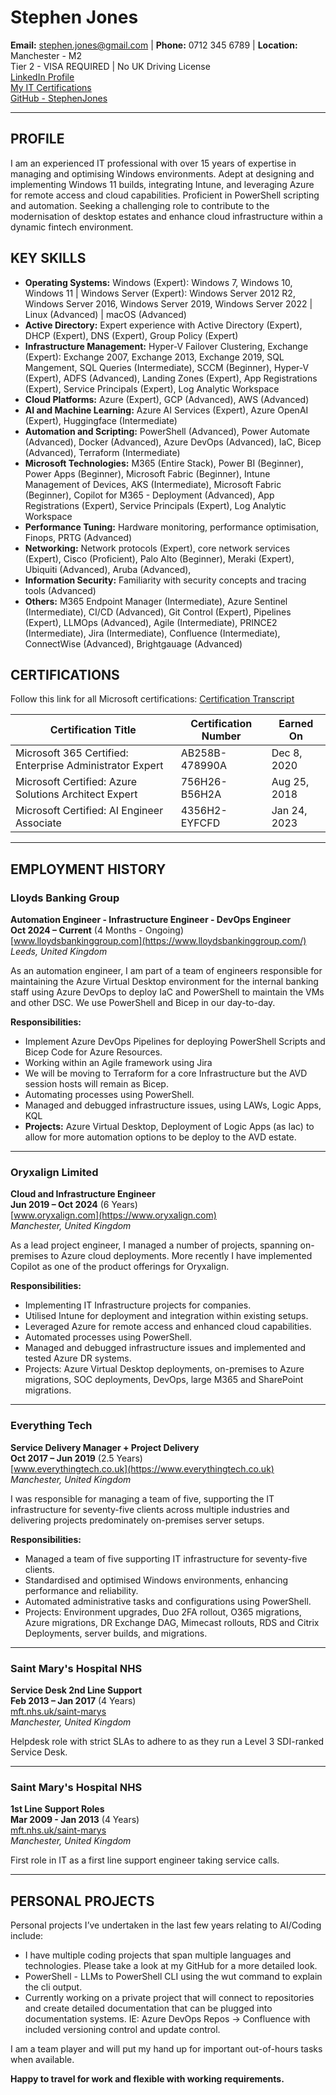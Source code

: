 # Stephen Jones

**Email:** [stephen.jones@gmail.com](mailto:stephen.jones@gmail.com) | **Phone:** 0712 345 6789 | **Location:** Manchester - M2  
Tier 2 - VISA REQUIRED | No UK Driving License  
[LinkedIn Profile](http://au.linkedin.com/in/stephenjones)  
[My IT Certifications](https://learn.microsoft.com/en-us/users/stephenjones/transcript/v051nxxtg51eg3)  
[GitHub - StephenJones](https://github.com/stephenjones)

---

## PROFILE

I am an experienced IT professional with over 15 years of expertise in managing and optimising Windows environments. Adept at designing and implementing Windows 11 builds, integrating Intune, and leveraging Azure for remote access and cloud capabilities. Proficient in PowerShell scripting and automation. Seeking a challenging role to contribute to the modernisation of desktop estates and enhance cloud infrastructure within a dynamic fintech environment.

## KEY SKILLS

- **Operating Systems:** Windows (Expert): Windows 7, Windows 10, Windows 11 | Windows Server (Expert): Windows Server 2012 R2, Windows Server 2016, Windows Server 2019, Windows Server 2022 | Linux (Advanced) | macOS (Advanced)
- **Active Directory:** Expert experience with Active Directory (Expert), DHCP (Expert), DNS (Expert), Group Policy (Expert)
- **Infrastructure Management:** Hyper-V Failover Clustering, Exchange (Expert): Exchange 2007, Exchange 2013, Exchange 2019, SQL Mangement, SQL Queries (Intermediate), SCCM (Beginner), Hyper-V (Expert), ADFS (Advanced), Landing Zones (Expert), App Registrations (Expert), Service Principals (Expert), Log Analytic Workspace
- **Cloud Platforms:** Azure (Expert), GCP (Advanced), AWS (Advanced) 
- **AI and Machine Learning:** Azure AI Services (Expert), Azure OpenAI (Expert), Huggingface (Intermediate)
- **Automation and Scripting:** PowerShell (Advanced), Power Automate (Advanced), Docker (Advanced), Azure DevOps (Advanced), IaC, Bicep (Advanced), Terraform (Intermediate)
- **Microsoft Technologies:** M365 (Entire Stack), Power BI (Beginner), Power Apps (Beginner), Microsoft Fabric (Beginner), Intune Management of Devices, AKS (Intermediate), Microsoft Fabric (Beginner), Copilot for M365 - Deployment (Advanced), App Registrations (Expert), Service Principals (Expert), Log Analytic Workspace
- **Performance Tuning:** Hardware monitoring, performance optimisation, Finops, PRTG (Advanced)
- **Networking:** Network protocols (Expert), core network services (Expert), Cisco (Proficient), Palo Alto (Beginner), Meraki (Expert), Ubiquiti (Advanced), Aruba (Advanced), 
- **Information Security:** Familiarity with security concepts and tracing tools (Advanced)
- **Others:** M365 Endpoint Manager (Intermediate), Azure Sentinel (Intermediate), CI/CD (Advanced), Git Control (Expert), Pipelines (Expert), LLMOps (Advanced), Agile (Intermediate), PRINCE2 (Intermediate), Jira (Intermediate), Confluence (Intermediate), ConnectWise (Advanced), Brightgauage (Advanced)

## CERTIFICATIONS

Follow this link for all Microsoft certifications: [Certification Transcript](https://learn.microsoft.com/en-us/users/stephenjones/transcript/v051nxtg51eg3)

| Certification Title                                 | Certification Number | Earned On   |
|-----------------------------------------------------|----------------------|-------------|
| Microsoft 365 Certified: Enterprise Administrator Expert | AB258B-478990A        | Dec 8, 2020 |
| Microsoft Certified: Azure Solutions Architect Expert     | 756H26-B56H2A        | Aug 25, 2018|
| Microsoft Certified: AI Engineer Associate               | 4356H2-EYFCFD        | Jan 24, 2023|

---

## EMPLOYMENT HISTORY

### Lloyds Banking Group
**Automation Engineer - Infrastructure Engineer - DevOps Engineer**  
**Oct 2024 – Current** (4 Months - Ongoing)  
[www.lloydsbankinggroup.com](https://www.lloydsbankinggroup.com/)  
*Leeds, United Kingdom*

As an automation engineer, I am part of a team of engineers responsible for maintaining the Azure Virtual Desktop environment for the internal banking staff using Azure DevOps to deploy IaC and PowerShell to maintain the VMs and other DSC. We use PowerShell and Bicep in our day-to-day. 

**Responsibilities:**
- Implement Azure DevOps Pipelines for deploying PowerShell Scripts and Bicep Code for Azure Resources. 
- Working within an Agile framework using Jira
- We will be moving to Terraform for a core Infrastructure but the AVD session hosts will remain as Bicep. 
- Automating processes using PowerShell.
- Managed and debugged infrastructure issues, using LAWs, Logic Apps, KQL
- **Projects:** Azure Virtual Desktop, Deployment of Logic Apps (as Iac) to allow for more automation options to be deploy to the AVD estate. 

---

### Oryxalign Limited 
**Cloud and Infrastructure Engineer**  
**Jun 2019 – Oct 2024** (6 Years)   
[www.oryxalign.com](https://www.oryxalign.com)  
*Manchester, United Kingdom*

As a lead project engineer, I managed a number of projects, spanning on-premises to Azure cloud deployments. More recently I have implemented Copilot as one of the product offerings for Oryxalign.

**Responsibilities:**
- Implementing IT Infrastructure projects for companies.
- Utilised Intune for deployment and integration within existing setups.
- Leveraged Azure for remote access and enhanced cloud capabilities.
- Automated processes using PowerShell.
- Managed and debugged infrastructure issues and implemented and tested Azure DR systems.
- Projects: Azure Virtual Desktop deployments, on-premises to Azure migrations, SOC deployments, DevOps, large M365 and SharePoint migrations.

---

### Everything Tech
**Service Delivery Manager + Project Delivery**  
**Oct 2017 – Jun 2019** (2.5 Years)  
[www.everythingtech.co.uk](https://www.everythingtech.co.uk)  
*Manchester, United Kingdom*

I was responsible for managing a team of five, supporting the IT infrastructure for seventy-five clients across multiple industries and delivering projects predominately on-premises server setups.

**Responsibilities:**
- Managed a team of five supporting IT infrastructure for seventy-five clients.
- Standardised and optimised Windows environments, enhancing performance and reliability.
- Automated administrative tasks and configurations using PowerShell.
- Projects: Environment upgrades, Duo 2FA rollout, O365 migrations, Azure migrations, DR Exchange DAG, Mimecast rollouts, RDS and Citrix Deployments, server builds, and migrations.

---

### Saint Mary's Hospital NHS
**Service Desk 2nd Line Support**  
**Feb 2013 – Jan 2017**  (4 Years)  
[mft.nhs.uk/saint-marys](https://mft.nhs.uk/saint-marys/)  
*Manchester, United Kingdom*

Helpdesk role with strict SLAs to adhere to as they run a Level 3 SDI-ranked Service Desk.

---

### Saint Mary's Hospital NHS
**1st Line Support Roles**  
**Mar 2009 - Jan 2013**  (4 Years)  
[mft.nhs.uk/saint-marys](https://mft.nhs.uk/saint-marys/)   
*Manchester, United Kingdom*

First role in IT as a first line support engineer taking service calls. 

---

## PERSONAL PROJECTS

Personal projects I’ve undertaken in the last few years relating to AI/Coding include:

- I have multiple coding projects that span multiple languages and technologies. Please take a look at my GitHub for a more detailed look.
- PowerShell - LLMs to PowerShell CLI using the wut command to explain the cli output. 
- Currently working on a private project that will connect to repositories and create detailed documentation that can be plugged into documentation systems. IE: Azure DevOps Repos -> Confluence with included versioning control and update control.

I am a team player and will put my hand up for important out-of-hours tasks when available.

**Happy to travel for work and flexible with working requirements.**
